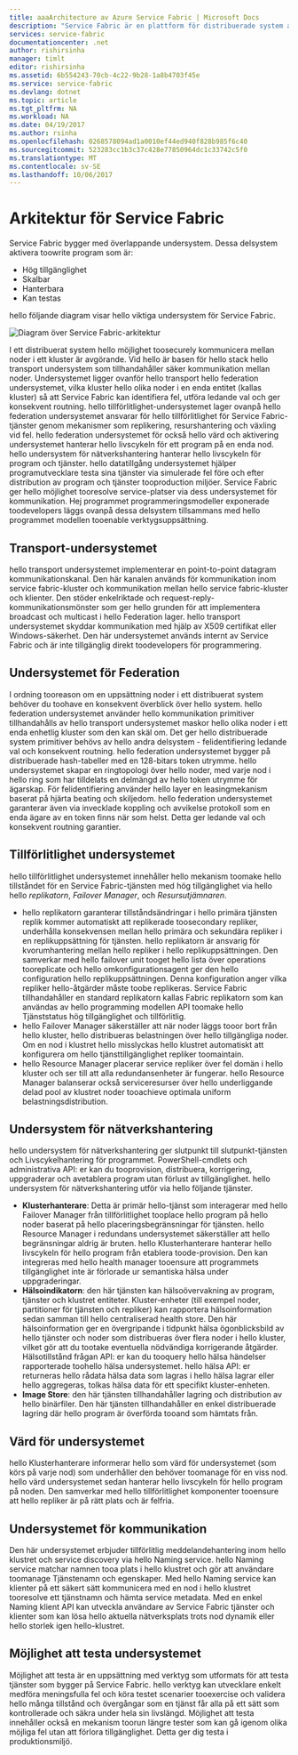 ```yaml
---
title: aaaArchitecture av Azure Service Fabric | Microsoft Docs
description: "Service Fabric är en plattform för distribuerade system används toobuild skalbar, tillförlitlig och enkelt hanteras program för hello molnet. Den här artikeln visar hello arkitektur för Service Fabric."
services: service-fabric
documentationcenter: .net
author: rishirsinha
manager: timlt
editor: rishirsinha
ms.assetid: 6b554243-70cb-4c22-9b28-1a8b4703f45e
ms.service: service-fabric
ms.devlang: dotnet
ms.topic: article
ms.tgt_pltfrm: NA
ms.workload: NA
ms.date: 04/19/2017
ms.author: rsinha
ms.openlocfilehash: 0268578094ad1a0010ef44ed940f828b985f6c40
ms.sourcegitcommit: 523283cc1b3c37c428e77850964dc1c33742c5f0
ms.translationtype: MT
ms.contentlocale: sv-SE
ms.lasthandoff: 10/06/2017
---
```

# <a name="service-fabric-architecture"></a>Arkitektur för Service Fabric
Service Fabric bygger med överlappande undersystem. Dessa delsystem aktivera toowrite program som är:

* Hög tillgänglighet
* Skalbar
* Hanterbara
* Kan testas

hello följande diagram visar hello viktiga undersystem för Service Fabric.

![Diagram över Service Fabric-arkitektur](media/service-fabric-architecture/service-fabric-architecture.png)

I ett distribuerat system hello möjlighet toosecurely kommunicera mellan noder i ett kluster är avgörande. Vid hello är basen för hello stack hello transport undersystem som tillhandahåller säker kommunikation mellan noder. Undersystemet ligger ovanför hello transport hello federation undersystemet, vilka kluster hello olika noder i en enda entitet (kallas kluster) så att Service Fabric kan identifiera fel, utföra ledande val och ger konsekvent routning. hello tillförlitlighet-undersystemet lager ovanpå hello federation undersystemet ansvarar för hello tillförlitlighet för Service Fabric-tjänster genom mekanismer som replikering, resurshantering och växling vid fel. hello federation undersystemet för också hello värd och aktivering undersystemet hanterar hello livscykeln för ett program på en enda nod. hello undersystem för nätverkshantering hanterar hello livscykeln för program och tjänster. hello datatillgång undersystemet hjälper programutvecklare testa sina tjänster via simulerade fel före och efter distribution av program och tjänster tooproduction miljöer. Service Fabric ger hello möjlighet tooresolve service-platser via dess undersystemet för kommunikation. Hej programmet programmeringsmodeller exponerade toodevelopers läggs ovanpå dessa delsystem tillsammans med hello programmet modellen tooenable verktygsuppsättning.

## <a name="transport-subsystem"></a>Transport-undersystemet
hello transport undersystemet implementerar en point-to-point datagram kommunikationskanal. Den här kanalen används för kommunikation inom service fabric-kluster och kommunikation mellan hello service fabric-kluster och klienter. Den stöder enkelriktade och request-reply-kommunikationsmönster som ger hello grunden för att implementera broadcast och multicast i hello Federation lager. hello transport undersystemet skyddar kommunikation med hjälp av X509 certifikat eller Windows-säkerhet. Den här undersystemet används internt av Service Fabric och är inte tillgänglig direkt toodevelopers för programmering.

## <a name="federation-subsystem"></a>Undersystemet för Federation
I ordning tooreason om en uppsättning noder i ett distribuerat system behöver du toohave en konsekvent överblick över hello system. hello federation undersystemet använder hello kommunikation primitiver tillhandahålls av hello transport undersystemet maskor hello olika noder i ett enda enhetlig kluster som den kan skäl om. Det ger hello distribuerade system primitiver behövs av hello andra delsystem - felidentifiering ledande val och konsekvent routning. hello federation undersystemet bygger på distribuerade hash-tabeller med en 128-bitars token utrymme. hello undersystemet skapar en ringtopologi över hello noder, med varje nod i hello ring som har tilldelats en delmängd av hello token utrymme för ägarskap. För felidentifiering använder hello layer en leasingmekanism baserat på hjärta beating och skiljedom. hello federation undersystemet garanterar även via invecklade koppling och avvikelse protokoll som en enda ägare av en token finns när som helst. Detta ger ledande val och konsekvent routning garantier.

## <a name="reliability-subsystem"></a>Tillförlitlighet undersystemet
hello tillförlitlighet undersystemet innehåller hello mekanism toomake hello tillståndet för en Service Fabric-tjänsten med hög tillgänglighet via hello hello *replikatorn*, *Failover Manager*, och  *Resursutjämnaren*.

* hello replikatorn garanterar tillståndsändringar i hello primära tjänsten replik kommer automatiskt att replikerade toosecondary repliker, underhålla konsekvensen mellan hello primära och sekundära repliker i en replikuppsättning för tjänsten. hello replikatorn är ansvarig för kvorumhantering mellan hello repliker i hello replikuppsättningen. Den samverkar med hello failover unit tooget hello lista över operations tooreplicate och hello omkonfigurationsagent ger den hello configuration hello replikuppsättningen. Denna konfiguration anger vilka repliker hello-åtgärder måste toobe replikeras. Service Fabric tillhandahåller en standard replikatorn kallas Fabric replikatorn som kan användas av hello programming modellen API toomake hello Tjänststatus hög tillgänglighet och tillförlitlig.
* hello Failover Manager säkerställer att när noder läggs tooor bort från hello kluster, hello distribueras belastningen över hello tillgängliga noder. Om en nod i klustret hello misslyckas hello klustret automatiskt att konfigurera om hello tjänsttillgänglighet repliker toomaintain.
* hello Resource Manager placerar service repliker över fel domän i hello kluster och ser till att alla redundansenheter är fungerar. hello Resource Manager balanserar också serviceresurser över hello underliggande delad pool av klustret noder tooachieve optimala uniform belastningsdistribution.

## <a name="management-subsystem"></a>Undersystem för nätverkshantering
hello undersystem för nätverkshantering ger slutpunkt till slutpunkt-tjänsten och Livscykelhantering för programmet. PowerShell-cmdlets och administrativa API: er kan du tooprovision, distribuera, korrigering, uppgraderar och avetablera program utan förlust av tillgänglighet. hello undersystem för nätverkshantering utför via hello följande tjänster.

* **Klusterhanterare**: Detta är primär hello-tjänst som interagerar med hello Failover Manager från tillförlitlighet tooplace hello program på hello noder baserat på hello placeringsbegränsningar för tjänsten. hello Resource Manager i redundans undersystemet säkerställer att hello begränsningar aldrig är bruten. hello Klusterhanterare hanterar hello livscykeln för hello program från etablera toode-provision. Den kan integreras med hello health manager tooensure att programmets tillgänglighet inte är förlorade ur semantiska hälsa under uppgraderingar.
* **Hälsoindikatorn**: den här tjänsten kan hälsoövervakning av program, tjänster och klustret entiteter. Kluster-enheter (till exempel noder, partitioner för tjänsten och repliker) kan rapportera hälsoinformation sedan samman till hello centraliserad health store. Den här hälsoinformation ger en övergripande i tidpunkt hälsa ögonblicksbild av hello tjänster och noder som distribueras över flera noder i hello kluster, vilket gör att du tootake eventuella nödvändiga korrigerande åtgärder. Hälsotillstånd frågan API: er kan du tooquery hello hälsa händelser rapporterade toohello hälsa undersystemet. hello hälsa API: er returneras hello rådata hälsa data som lagras i hello hälsa lagrar eller hello aggregeras, tolkas hälsa data för ett specifikt kluster-enheten.
* **Image Store**: den här tjänsten tillhandahåller lagring och distribution av hello binärfiler. Den här tjänsten tillhandahåller en enkel distribuerade lagring där hello program är överförda tooand som hämtats från.

## <a name="hosting-subsystem"></a>Värd för undersystemet
hello Klusterhanterare informerar hello som värd för undersystemet (som körs på varje nod) som underhåller den behöver toomanage för en viss nod. hello värd undersystemet sedan hanterar hello livscykeln för hello program på noden. Den samverkar med hello tillförlitlighet komponenter tooensure att hello repliker är på rätt plats och är felfria.

## <a name="communication-subsystem"></a>Undersystemet för kommunikation
Den här undersystemet erbjuder tillförlitlig meddelandehantering inom hello klustret och service discovery via hello Naming service. hello Naming service matchar namnen tooa plats i hello klustret och gör att användare toomanage Tjänstenamn och egenskaper. Med hello Naming service kan klienter på ett säkert sätt kommunicera med en nod i hello klustret tooresolve ett tjänstnamn och hämta service metadata. Med en enkel Naming klient API kan utveckla användare av Service Fabric tjänster och klienter som kan lösa hello aktuella nätverksplats trots nod dynamik eller hello storlek igen hello-klustret.

## <a name="testability-subsystem"></a>Möjlighet att testa undersystemet
Möjlighet att testa är en uppsättning med verktyg som utformats för att testa tjänster som bygger på Service Fabric. hello verktyg kan utvecklare enkelt medföra meningsfulla fel och köra testet scenarier tooexercise och validera hello många tillstånd och övergångar som en tjänst får alla på ett sätt som kontrollerade och säkra under hela sin livslängd. Möjlighet att testa innehåller också en mekanism toorun längre tester som kan gå igenom olika möjliga fel utan att förlora tillgänglighet. Detta ger dig testa i produktionsmiljö.

